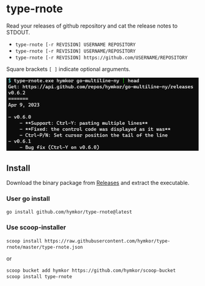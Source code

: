 type-rnote
==========

Read your releases of github repository and cat the release notes to STDOUT.

- `type-rnote [-r REVISION] USERNAME REPOSITORY`
- `type-rnote [-r REVISION] USERNAME/REPOSITORY`
- `type-rnote [-r REVISION] https://github.com/USERNAME/REPOSITORY`

Square brackets `[ ]` indicate optional arguments.

![image](./screenshot.png)

Install
-------

Download the binary package from [Releases](https://github.com/hymkor/type-rnote/releases) and extract the executable.


### User go install

```
go install github.com/hymkor/type-rnote@latest
```

### Use scoop-installer

```
scoop install https://raw.githubusercontent.com/hymkor/type-rnote/master/type-rnote.json
```

or

```
scoop bucket add hymkor https://github.com/hymkor/scoop-bucket
scoop install type-rnote
```
